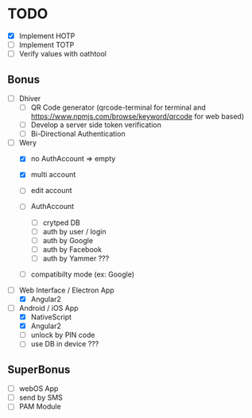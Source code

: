 # TODO

- [x] Implement HOTP
- [ ] Implement TOTP
- [ ] Verify values with oathtool

## Bonus

- [ ] Dhiver
	- [ ] QR Code generator (qrcode-terminal for terminal and https://www.npmjs.com/browse/keyword/qrcode for web based)
	- [ ] Develop a server side token verification
	- [ ] Bi-Directional Authentication
- [ ] Wery
	- [x] no AuthAccount => empty
	- [x] multi account
	- [ ] edit account
    - [ ] AuthAccount
        - [ ] crytped DB
        - [ ] auth by user / login
        - [ ] auth by Google
        - [ ] auth by Facebook
        - [ ] auth by Yammer ???
	- [ ] compatibilty mode (ex: Google)


- [ ] Web Interface / Electron App
	- [x] Angular2

- [ ] Android / iOS App
	- [x] NativeScript
	- [x] Angular2
	- [ ] unlock by PIN code
	- [ ] use DB in device ???

## SuperBonus
- [ ] webOS App
- [ ] send by SMS
- [ ] PAM Module
